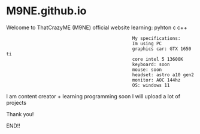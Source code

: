 # M9NE.github.io
Welcome to ThatCrazyME (M9NE) official website
                                                   learning:
                                                   pyhton
                                                   c
                                                   c++

                                                   My specifications:
                                                   Im using PC
                                                   graphics car: GTX 1650 ti
                                                   core intel 5 13600K
                                                   keyboard: soon
                                                   mouse: soon
                                                   headset: astro a10 gen2
                                                   monitor: AOC 144hz
                                                   OS: windows 11

I am content creator + learning programming 
soon I will upload a lot of projects 



Thank you!

END!!

                                                
                                                  
